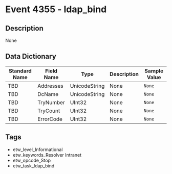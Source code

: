 # Event 4355 - ldap_bind

## Description
None

## Data Dictionary
|Standard Name|Field Name|Type|Description|Sample Value|
|---|---|---|---|---|
|TBD|Addresses|UnicodeString|None|`None`|
|TBD|DcName|UnicodeString|None|`None`|
|TBD|TryNumber|UInt32|None|`None`|
|TBD|TryCount|UInt32|None|`None`|
|TBD|ErrorCode|UInt32|None|`None`|

## Tags
* etw_level_Informational
* etw_keywords_Resolver Intranet
* etw_opcode_Stop
* etw_task_ldap_bind